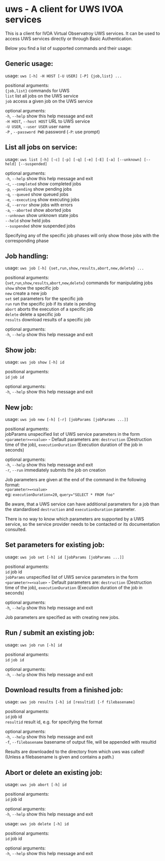 uws - A client for UWS IVOA services
====================================

This is a client for IVOA Virtual Observatroy UWS services.
It can be used to access UWS services directly or through Basic
Authentication.

Below you find a list of supported commands and their usage:

Generic usage:
--------------

usage: `uws [-h] -H HOST [-U USER] [-P] {job,list} ...`

positional arguments:  
    `{job,list}`         commands for UWS  
    `list`               list all jobs on the UWS service  
    `job`                access a given job on the UWS service  

optional arguments:  
  `-h`, `--help`            show this help message and exit  
  `-H HOST`, `--host HOST`  URL to UWS service  
  `-U USER`, `--user USER`  user name  
  `-P` , `--password PWD`   password (`-P`: use prompt)  


List all jobs on service:
-------------------------

usage: `uws list [-h] [-c] [-p] [-q] [-e] [-E] [-a] [--unknown] [--held]
                   [--suspended]`

optional arguments:  
  `-h`, `--help`       show this help message and exit  
  `-c`, `--completed`  show completed jobs  
  `-p`, `--pending`    show pending jobs  
  `-q`, `--queued`     show queued jobs  
  `-e`, `--executing`  show executing jobs  
  `-E`, `--error`      show jobs with errors  
  `-a`, `--aborted`    show aborted jobs  
  `--unknown`          show unknown state jobs  
  `--held`             show held jobs  
  `--suspended`        show suspended jobs  


Specifying any of the specific job phases will only show those jobs with the
corresponding phase


Job handling:
-------------

usage: `uws job [-h] {set,run,show,results,abort,new,delete} ...`

positional arguments:  
  {`set`,`run`,`show`,`results`,`abort`,`new`,`delete`}
                          commands for manipulating jobs
    `show`                show the specific job  
    `new`                 create a new job  
    `set`                 set parameters for the specific job  
    `run`                 run the specific job if its state is pending  
    `abort`               aborts the execution of a specific job  
    `delete`              delete a specific job  
    `results`             download results of a specific job  

optional arguments:  
  `-h`, `--help`            show this help message and exit  


Show job:
---------

usage: `uws job show [-h] id`

positional arguments:  
  `id`          `job id`

optional arguments:  
  `-h`, `--help`  show this help message and exit


New job:
--------

usage: `uws job new [-h] [-r] [jobParams [jobParams ...]]`

positional arguments:  
  jobParams   unspecified list of UWS service parameters in the form
              `<parameter>=<value>` - Default parameters are: `destruction`
              (Destruction time of the job), `executionDuration` (Execution
              duration of the job in seconds)

optional arguments:  
  `-h`, `--help`  show this help message and exit  
  `-r`, `--run`   immediately submits the job on creation

Job parameters are given at the end of the command in the following format:  
  `<parameter>=<value>`  
eg: `executionDuration=20`, `query="SELECT * FROM foo"`  

Be aware, that a UWS service can have additional parameters for a job than the
standardised `destruction` and `executionDuration` parameter.

There is no way to know which parameters are supported by a UWS service, so the
service provider needs to be contacted or its documentation consulted.


Set parameters for existing job:
--------------------------------

usage: `uws job set [-h] id [jobParams [jobParams ...]]`

positional arguments:  
  `id`          job id  
  `jobParams`   unspecified list of UWS service parameters in the form
              `<parameter>=<value>` - Default parameters are: `destruction`
              (Destruction time of the job), `executionDuration` (Execution
              duration of the job in seconds)

optional arguments:  
  `-h`, `--help`  show this help message and exit


Job parameters are specified as with creating new jobs.


Run / submit an existing job:
-----------------------------

usage: `uws job run [-h] id`

positional arguments:  
  `id`          `job id`

optional arguments:  
  `-h`, `--help`  show this help message and exit


Download results from a finished job:
-------------------------------------

usage: `uws job results [-h] id [resultid] [-f filebasename]`

positional arguments:  
  `id`          job id  
  `resultid`    result id, e.g. for specifying the format  

optional arguments:  
  `-h`, `--help`           show this help message and exit  
  `-f`, `--filebasename`   basename of output file, will be appended with resultid  

Results are downloaded to the directory from which uws was called!
(Unless a filebasename is given and contains a path.)


Abort or delete an existing job:
--------------------------------

usage: `uws job abort [-h] id`

positional arguments:  
  `id`          job id

optional arguments:  
  `-h`, `--help`  show this help message and exit


usage: `uws job delete [-h] id`

positional arguments:  
  `id`          job id

optional arguments:  
  `-h`, `--help`  show this help message and exit
